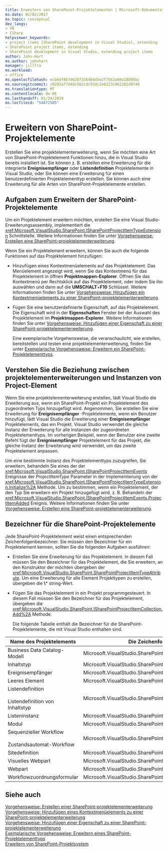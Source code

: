 ```yaml
---
title: Erweitern von SharePoint-Projektelementen | Microsoft-Dokumentation
ms.date: 02/02/2017
ms.topic: conceptual
dev_langs:
- VB
- CSharp
helpviewer_keywords:
- project items [SharePoint development in Visual Studio], extending
- SharePoint project items, extending
- SharePoint development in Visual Studio, extending project items
author: John-Hart
ms.author: johnhart
manager: jillfra
ms.workload:
- office
ms.openlocfilehash: ecb6df8b7d6207336404d5e2f7562a88a18895bc
ms.sourcegitcommit: c0202a77d4dc562cdc55dc2e6223c062281d9749
ms.translationtype: MT
ms.contentlocale: de-DE
ms.lasthandoff: 01/24/2019
ms.locfileid: "54872585"
---
```

# <a name="extend-sharepoint-project-items"></a>Erweitern von SharePoint-Projektelemente
  Erstellen Sie eine projektelementerweiterung, wenn Sie möchten eine Art von SharePoint-Projektelement Funktionen hinzu, die in Visual Studio bereits installiert ist. Sie können z. B. erstellen eine Erweiterung für die integrierte **Ereignisempfänger** oder **Listendefinition** Projektelemente in Visual Studio, oder Sie können eine Erweiterung für einen benutzerdefinierten Projektelementtyp erstellen. Sie können auch eine Erweiterung für alle Arten von SharePoint-Projektelemente erstellen.  
  
## <a name="tasks-for-extending-sharepoint-project-items"></a>Aufgaben zum Erweitern der SharePoint-Projektelemente
 Um ein Projektelement erweitern möchten, erstellen Sie eine Visual Studio-Erweiterungsassembly, implementiert die <xref:Microsoft.VisualStudio.SharePoint.ISharePointProjectItemTypeExtension> Schnittstelle. Weitere Informationen finden Sie unter [Vorgehensweise: Erstellen eine SharePoint-projektelementerweiterung](../sharepoint/how-to-create-a-sharepoint-project-item-extension.md).  
  
 Wenn Sie ein Projektelement erweitern, können Sie auch die folgende Funktionen auf das Projektelement hinzufügen:  
  
- Hinzufügen eines Kontextmenüelements auf das Projektelement. Das Menüelement angezeigt wird, wenn Sie das Kontextmenü für das Projektelement in öffnen **Projektmappen-Explorer**. Öffnen Sie das Kontextmenü per Rechtsklick auf das Projektelement, oder indem Sie ihn auswählen und dann auf die **UMSCHALT**+**F10** Schlüssel. Weitere Informationen finden Sie unter [Vorgehensweise: Hinzufügen ein Kontextmenüelements zu einer SharePoint-projektelementerweiterung](../sharepoint/how-to-add-a-shortcut-menu-item-to-a-sharepoint-project-item-extension.md).  
  
- Fügen Sie eine benutzerdefinierte Eigenschaft, auf das Projektelement. Die Eigenschaft wird in der **Eigenschaften** Fenster bei der Auswahl des Projektelement im **Projektmappen-Explorer**. Weitere Informationen finden Sie unter [Vorgehensweise: Hinzufügen einer Eigenschaft zu einer SharePoint-projektelementerweiterung](../sharepoint/how-to-add-a-property-to-a-sharepoint-project-item-extension.md).  
  
  Eine exemplarische Vorgehensweise, die veranschaulicht, wie erstellen, bereitstellen und testen eine projektelementerweiterung, finden Sie unter [Exemplarische Vorgehensweise: Erweitern ein SharePoint-Projektelementtyps](../sharepoint/walkthrough-extending-a-sharepoint-project-item-type.md).  
  
## <a name="understand-the-relationship-between-project-item-extensions-and-project-item-instances"></a>Verstehen Sie die Beziehung zwischen projektelementerweiterungen und Instanzen von Project-Element
 Wenn Sie eine projektelementerweiterung erstellen, lädt Visual Studio die Erweiterung aus, wenn ein SharePoint-Projekt ein Projektelement des zugeordneten Typs hinzugefügt wird. Angenommen, Sie erstellen Sie eine Erweiterung für **Ereignisempfänger** -Projektelemente, wenn ein Benutzer hinzufügt, lädt Visual Studio die Erweiterung einer **Ereignisempfänger** Projektelements, das ein Projekt. Visual Studio verwendet die gleiche Instanz der Erweiterung für alle Instanzen der zugeordneten Projektelementtyps. Im vorherigen Beispiel, wenn der Benutzer eine zweite Befehl fügt der **Ereignisempfänger** Projektelement für das Projekt, die gleiche Instanz der Erweiterung wird verwendet, um das zweite Projektelement anpassen.  
  
 Um eine bestimmte Instanz des Projektelementtyps zuzugreifen, Sie erweitern, behandeln Sie eines der der <xref:Microsoft.VisualStudio.SharePoint.ISharePointProjectItemEvents> Ereignisse der *ProjectItemType* Parameter in der Implementierung von der <xref:Microsoft.VisualStudio.SharePoint.ISharePointProjectItemTypeExtension.Initialize%2A> Methode. Um zu bestimmen, wenn ein Projektelement, der den Typ Sie erweitern ein Projekt hinzugefügt wird, z. B. Behandeln der <xref:Microsoft.VisualStudio.SharePoint.ISharePointProjectItemEvents.ProjectItemAdded> Ereignis. Weitere Informationen finden Sie unter [Vorgehensweise: Erstellen eine SharePoint-projektelementerweiterung](../sharepoint/how-to-create-a-sharepoint-project-item-extension.md).  
  
## <a name="identifiers-for-sharepoint-project-items"></a>Bezeichner für die SharePoint-Projektelemente
 Jede SharePoint-Projektelement weist einen entsprechenden Zeichenfolgenbezeichner. Sie müssen den Bezeichner für ein Projektelement kennen, sollten Sie die folgenden Aufgaben ausführen:  
  
- Erstellen Sie eine Erweiterung für das Projektelement. In diesem Fall müssen Sie den Bezeichner für das Projektelement, die Sie erweitern, an den Konstruktor der möchten übergeben der <xref:Microsoft.VisualStudio.SharePoint.SharePointProjectItemTypeAttribute>. Um eine Erweiterung für alle Element Projekttypen zu erstellen, übergeben die **\\*** string-Wert.  
  
- Fügen Sie das Projektelement in ein Projekt programmgesteuert. In diesem Fall müssen Sie den Bezeichner für das Projektelement, übergeben die <xref:Microsoft.VisualStudio.SharePoint.ISharePointProjectItemCollection.Add%2A> Methode.  
  
  Die folgende Tabelle enthält die Bezeichner für die SharePoint-Projektelemente, die mit Visual Studio enthalten sind.  
  
|Name des Projektelements|Die Zeichenfolgen-ID|  
|-----------------------|-----------------------|  
|Business Data Catalog-Modell|Microsoft.VisualStudio.SharePoint.BusinessDataConnectivity|  
|Inhaltstyp|Microsoft.VisualStudio.SharePoint.ContentType|  
|Ereignisempfänger|Microsoft.VisualStudio.SharePoint.EventHandler|  
|Leeres Element|Microsoft.VisualStudio.SharePoint.GenericElement|  
|Listendefinition<br /><br /> Listendefinition von Inhaltstyp|Microsoft.VisualStudio.SharePoint.ListDefinition|  
|Listeninstanz|Microsoft.VisualStudio.SharePoint.ListInstance|  
|Modul|Microsoft.VisualStudio.SharePoint.Module|  
|Sequenzieller Workflow<br /><br /> Zustandsautomat-Workflow|Microsoft.VisualStudio.SharePoint.Workflow|  
|Sitedefinition|Microsoft.VisualStudio.SharePoint.SiteDefinition|  
|Visuelles Webpart|Microsoft.VisualStudio.SharePoint.VisualWebPart|  
|Webpart|Microsoft.VisualStudio.SharePoint.WebPart|  
|Workflowzuordnungsformular|Microsoft.VisualStudio.SharePoint.WorkflowAssociation|  
  
## <a name="see-also"></a>Siehe auch
 [Vorgehensweise: Erstellen einer SharePoint-projektelementerweiterung](../sharepoint/how-to-create-a-sharepoint-project-item-extension.md)   
 [Vorgehensweise: Hinzufügen eines Kontextmenüelements zu einer SharePoint-projektelementerweiterung](../sharepoint/how-to-add-a-shortcut-menu-item-to-a-sharepoint-project-item-extension.md)   
 [Vorgehensweise: Hinzufügen einer Eigenschaft zu einer SharePoint-projektelementerweiterung](../sharepoint/how-to-add-a-property-to-a-sharepoint-project-item-extension.md)   
 [Exemplarische Vorgehensweise: Erweitern eines SharePoint-Projektelementtyps](../sharepoint/walkthrough-extending-a-sharepoint-project-item-type.md)   
 [Erweitern von SharePoint-Projektsystem](../sharepoint/extending-the-sharepoint-project-system.md)  
